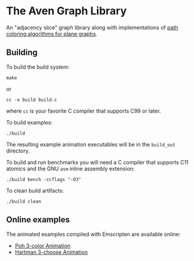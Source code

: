 # The Aven Graph Library

An "adjacency slice" graph library along with implementations
of [path coloring algorithms for plane graphs](https://github.com/implpathcol_paper).

## Building

To build the build system:

```Shell
make
```
or
```Shell
cc -o build build.c
```
where `cc` is your favorite C compiler that supports C99 or later.

To build examples:
```
./build
```
The resulting example animation executables will be in the `build_out` directory.

To build and run benchmarks you will need a C compiler that supports C11
atomics and the GNU `asm` inline assembly extension:
```
./build bench -ccflags "-O3"
```

To clean build artifacts:
```
./build clean
```

## Online examples

The animated examples compiled with Emscripten are available online:

 - [Poh 3-color Animation](https://musing.permutationlock.com/static/triangulate/poh.html)
 - [Hartman 3-choose Animation](https://musing.permutationlock.com/static/triangulate/hartman.html)
